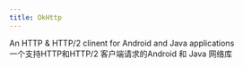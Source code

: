 ```yaml
---
title: OkHttp
---
```


An HTTP & HTTP/2 clinent for Android and Java applications   
一个支持HTTP和HTTP/2 客户端请求的Android 和 Java 网络库